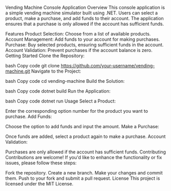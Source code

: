 Vending Machine Console Application
Overview
This console application is a simple vending machine simulator built using .NET. Users can select a product, make a purchase, and add funds to their account. The application ensures that a purchase is only allowed if the account has sufficient funds.

Features
Product Selection: Choose from a list of available products.
Account Management: Add funds to your account for making purchases.
Purchase: Buy selected products, ensuring sufficient funds in the account.
Account Validation: Prevent purchases if the account balance is zero.
Getting Started
Clone the Repository:

bash
Copy code
git clone https://github.com/your-username/vending-machine.git
Navigate to the Project:

bash
Copy code
cd vending-machine
Build the Solution:

bash
Copy code
dotnet build
Run the Application:

bash
Copy code
dotnet run
Usage
Select a Product:

Enter the corresponding option number for the product you want to purchase.
Add Funds:

Choose the option to add funds and input the amount.
Make a Purchase:

Once funds are added, select a product again to make a purchase.
Account Validation:

Purchases are only allowed if the account has sufficient funds.
Contributing
Contributions are welcome! If you'd like to enhance the functionality or fix issues, please follow these steps:

Fork the repository.
Create a new branch.
Make your changes and commit them.
Push to your fork and submit a pull request.
License
This project is licensed under the MIT License.
